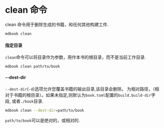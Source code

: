 # clean 命令

clean 命令用于删除生成的书籍，和任何其他构建工件.

```bash
mdbook clean
```

#### 指定目录

`clean`命令可以将目录作为参数，用作本书的根目录，而不是当前工作目录.

```bash
mdbook clean path/to/book
```

#### --dest-dir

`--dest-dir`(`-d`)选项允许您覆盖书籍的输出目录,该目录会删除。
为相对路径，（相对于书籍的根目录）。如果未指定,则默认为`book.toml`配置的`build.build-dir`字段, 或者`./book`目录.

```bash
mdbook clean --dest-dir=path/to/book
```

`path/to/book`可以是绝对的，或相对的.
